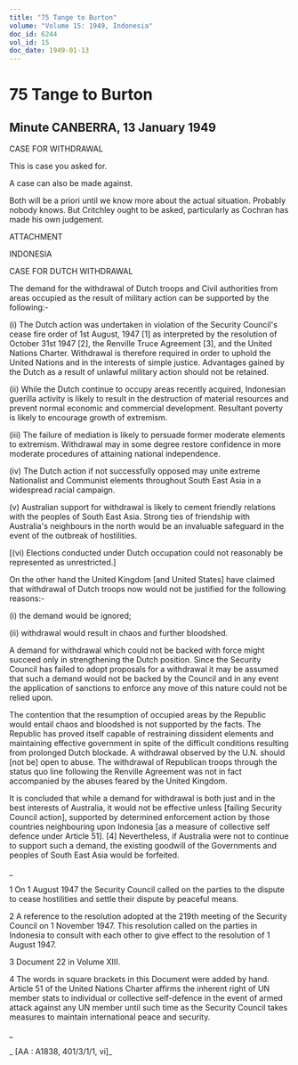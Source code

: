 ```yaml
---
title: "75 Tange to Burton"
volume: "Volume 15: 1949, Indonesia"
doc_id: 6244
vol_id: 15
doc_date: 1949-01-13
---
```


# 75 Tange to Burton

## Minute CANBERRA, 13 January 1949

CASE FOR WITHDRAWAL

This is case you asked for.

A case can also be made against.

Both will be a priori until we know more about the actual situation. Probably nobody knows. But Critchley ought to be asked, particularly as Cochran has made his own judgement.

ATTACHMENT

INDONESIA

CASE FOR DUTCH WITHDRAWAL

The demand for the withdrawal of Dutch troops and Civil authorities from areas occupied as the result of military action can be supported by the following:-

(i) The Dutch action was undertaken in violation of the Security Council's cease fire order of 1st August, 1947 [1] as interpreted by the resolution of October 31st 1947 [2], the Renville Truce Agreement [3], and the United Nations Charter. Withdrawal is therefore required in order to uphold the United Nations and in the interests of simple justice. Advantages gained by the Dutch as a result of unlawful military action should not be retained.

(ii) While the Dutch continue to occupy areas recently acquired, Indonesian guerilla activity is likely to result in the destruction of material resources and prevent normal economic and commercial development. Resultant poverty is likely to encourage growth of extremism.

(iii) The failure of mediation is likely to persuade former moderate elements to extremism. Withdrawal may in some degree restore confidence in more moderate procedures of attaining national independence.

(iv) The Dutch action if not successfully opposed may unite extreme Nationalist and Communist elements throughout South East Asia in a widespread racial campaign.

(v) Australian support for withdrawal is likely to cement friendly relations with the peoples of South East Asia. Strong ties of friendship with Australia's neighbours in the north would be an invaluable safeguard in the event of the outbreak of hostilities.

[(vi) Elections conducted under Dutch occupation could not reasonably be represented as unrestricted.]

On the other hand the United Kingdom [and United States] have claimed that withdrawal of Dutch troops now would not be justified for the following reasons:-

(i) the demand would be ignored;

(ii) withdrawal would result in chaos and further bloodshed.

A demand for withdrawal which could not be backed with force might succeed only in strengthening the Dutch position. Since the Security Council has failed to adopt proposals for a withdrawal it may be assumed that such a demand would not be backed by the Council and in any event the application of sanctions to enforce any move of this nature could not be relied upon.

The contention that the resumption of occupied areas by the Republic would entail chaos and bloodshed is not supported by the facts. The Republic has proved itself capable of restraining dissident elements and maintaining effective government in spite of the difficult conditions resulting from prolonged Dutch blockade. A withdrawal observed by the U.N. should [not be] open to abuse. The withdrawal of Republican troops through the status quo line following the Renville Agreement was not in fact accompanied by the abuses feared by the United Kingdom.

It is concluded that while a demand for withdrawal is both just and in the best interests of Australia, it would not be effective unless [failing Security Council action], supported by determined enforcement action by those countries neighbouring upon Indonesia [as a measure of collective self defence under Article 51]. [4] Nevertheless, if Australia were not to continue to support such a demand, the existing goodwill of the Governments and peoples of South East Asia would be forfeited.

_

1 On 1 August 1947 the Security Council called on the parties to the dispute to cease hostilities and settle their dispute by peaceful means.

2 A reference to the resolution adopted at the 219th meeting of the Security Council on 1 November 1947. This resolution called on the parties in Indonesia to consult with each other to give effect to the resolution of 1 August 1947.

3 Document 22 in Volume XIII.

4 The words in square brackets in this Document were added by hand. Article 51 of the United Nations Charter affirms the inherent right of UN member stats to individual or collective self-defence in the event of armed attack against any UN member until such time as the Security Council takes measures to maintain international peace and security.

_

_ [AA : A1838, 401/3/1/1, vi]_
